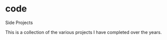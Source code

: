 # code
Side Projects

This is a collection of the various projects I have completed over the years.
